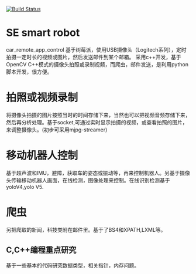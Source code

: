 [![Build Status](https://travis-ci.org/yyjqr/Eangel.svg?branch=master)](https://travis-ci.org/yyjqr/Eangel)
# SE smart  robot
car_remote_app_control
基于树莓派，使用USB摄像头（Logitech系列），定时拍摄一定时长的视频或图片，然后发送邮件到某个邮箱。
采用c++开发，基于OpenCV C++模式的摄像头拍照或录制视频，而爬虫，邮件发送，是利用python脚本开发，很方便。
# 拍照或视频录制
将摄像头拍摄的图片按照当时的时间存储下来，当然也可以把视频音频存储下来，然后再分析处理。基于socket,可通过实时显示拍摄的视频，或查看拍照的图片，来调整摄像头。(初步可采用mjpg-streamer)
# 移动机器人控制
基于超声波和IMU，避障，获取车的姿态或振动等，再来控制机器人。另基于摄像头传输移动机器人画面，在线检测，图像处理来控制。在线识别检测基于yoloV4,yolo V5.
# 爬虫 
另把爬取的新闻，科技类附在邮件里。基于了BS4和XPATH,LXML等。

## C,C++编程重点研究
基于一些基本的代码研究数据类型，相关指针，内存问题。

